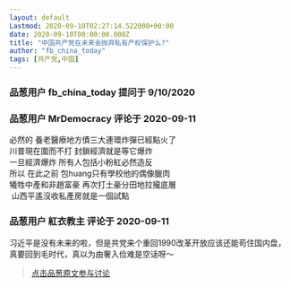 ```yaml
---
layout: default
Lastmod: 2020-09-10T02:27:14.522000+00:00
date: 2020-09-10T00:00:00.000Z
title: "中国共产党在未来会抛弃私有产权保护么?"
author: "fb_china_today"
tags: [共产党,中国]
---
```



### 品葱用户 **fb_china_today** 提问于 9/10/2020
    

    
                

### 品葱用户 **MrDemocracy** 评论于 2020-09-11
        
必然的 養老醫療地方債三大連環炸彈已經點火了  
川普現在圍而不打 封鎖經濟就是等它爆炸  
一旦經濟爆炸 所有人包括小粉紅必然造反  
所以 在此之前 包huang只有學校他的偶像臘肉  
犧牲中產和非趙富豪 再次打土豪分田地拉攏底層  
 山西平遙沒收私產房就是一個試點
        
                

### 品葱用户 **紅衣教主** 评论于 2020-09-11
        
习近平是没有未来的啦，但是共党来个重回1990改革开放应该还能苟住国内盘，真要回到毛时代，真以为由奢入俭难是空话呀～
        
                





> [点击品葱原文参与讨论](https://pincong.rocks/question/30810)

